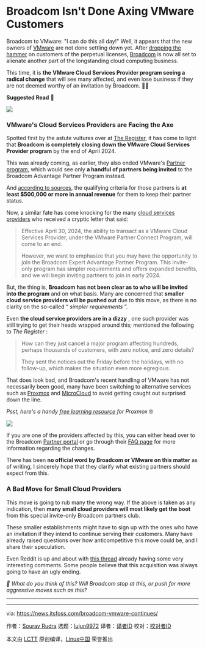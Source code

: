 [#]: subject: "Broadcom Isn't Done Axing VMware Customers"
[#]: via: "https://news.itsfoss.com/broadcom-vmware-continues/"
[#]: author: "Sourav Rudra https://news.itsfoss.com/author/sourav/"
[#]: collector: "lujun9972/lctt-scripts-1700446145"
[#]: translator: "geekpi"
[#]: reviewer: " "
[#]: publisher: " "
[#]: url: " "

Broadcom Isn't Done Axing VMware Customers
======
Broadcom to VMware: "I can do this all day!"
Well, it appears that the new owners of [VMware][1] are not done settling down yet. After [dropping the hammer][2] on customers of the perpetual licenses, [Broadcom][3] is now all set to alienate another part of the longstanding cloud computing business.

This time, it is **the** **VMware Cloud Services Provider program seeing a radical change** that will see many affected, and even lose business if they are not deemed worthy of an invitation by Broadcom. 🤦‍♂️

**Suggested Read** 📖

![][4]

### VMware's Cloud Services Providers are Facing the Axe

Spotted first by the astute vultures over at [The Register][5], it has come to light that **Broadcom is completely closing down the VMware Cloud Services Provider program** by the end of April 2024.

This was already coming, as earlier, they also ended VMware's [Partner program][6], which would see only **a handful of partners being invited** to the Broadcom Advantage Partner Program instead.

And [according to sources][7], the qualifying criteria for those partners is **at least $500,000 or more in annual revenue** for them to keep their partner status.

Now, a similar fate has come knocking for the many [cloud services providers][8] who received a cryptic letter that said:

> Effective April 30, 2024, the ability to transact as a VMware Cloud Services Provider, under the VMware Partner Connect Program, will come to an end.
>
> However, we want to emphasize that you may have the opportunity to join the Broadcom Expert Advantage Partner Program. This invite-only program has simpler requirements and offers expanded benefits, and we will begin inviting partners to join in early 2024.

But, the thing is, **Broadcom has not been clear as to who will be invited into the program** and on what basis. Many are concerned that **smaller cloud service providers will be pushed out** due to this move, as there is no clarity on the so-called “ _simpler requirements_ ”.

Even **the cloud service providers are in a dizzy** , one such provider was still trying to get their heads wrapped around this; mentioned the following to _The Register_ :

> How can they just cancel a major program affecting hundreds, perhaps thousands of customers, with zero notice, and zero details?
>
> They sent the notices out the Friday before the holidays, with no follow-up, which makes the situation even more egregious.

That does look bad, and Broadcom's recent handling of VMware has not necessarily been good, many have been switching to alternative services such as [Proxmox][9] and [MicroCloud][10] to avoid getting caught out surprised down the line.

_Psst, here's a handy_ [_free learning resource_][11] _for Proxmox_ 🤓

![][12]

If you are one of the providers affected by this, you can either head over to the Broadcom [Partner portal][13] or go through their [FAQ page][14] for more information regarding the changes.

There has been **no official word by Broadcom or VMware on this matter** as of writing, I sincerely hope that they clarify what existing partners should expect from this.

### A Bad Move for Small Cloud Providers

This move is going to rub many the wrong way. If the above is taken as any indication, then **many small cloud providers will most likely get the boot** from this special invite-only Broadcom partners club.

These smaller establishments might have to sign up with the ones who have an invitation if they intend to continue serving their customers. Many have already raised questions over how anticompetitive this move could be, and I share their speculation.

Even Reddit is up and about with [this thread][15] already having some very interesting comments. Some people believe that this acquisition was always going to have an ugly ending.

_💬 What do you think of this? Will Broadcom stop at this, or push for more aggressive moves such as this?_

* * *

--------------------------------------------------------------------------------

via: https://news.itsfoss.com/broadcom-vmware-continues/

作者：[Sourav Rudra][a]
选题：[lujun9972][b]
译者：[译者ID](https://github.com/译者ID)
校对：[校对者ID](https://github.com/校对者ID)

本文由 [LCTT](https://github.com/LCTT/TranslateProject) 原创编译，[Linux中国](https://linux.cn/) 荣誉推出

[a]: https://news.itsfoss.com/author/sourav/
[b]: https://github.com/lujun9972
[1]: https://www.vmware.com/
[2]: https://news.itsfoss.com/vmware-broadcom-subscription/
[3]: https://www.broadcom.com/
[4]: https://news.itsfoss.com/content/images/size/w256h256/2022/08/android-chrome-192x192.png
[5]: https://www.theregister.com/2024/01/10/broadcom_ends_vmware_partner_program/
[6]: https://www.vmware.com/partners.html
[7]: https://www.crn.com/news/virtualization/broadcom-hands-vmware-partners-termination-notice
[8]: https://cloud.vmware.com/providers
[9]: https://www.proxmox.com/en/
[10]: https://canonical.com/microcloud
[11]: https://linuxhandbook.com/proxmox/
[12]: https://linuxhandbook.com/content/images/size/w256h256/2021/08/Linux-Handbook-New-Logo.png
[13]: https://partnerportal.broadcom.com/
[14]: https://www.broadcom.com/how-to-buy/software-partners/partnering-with-broadcom
[15]: https://www.reddit.com/r/vmware/comments/193jngf/broadcom_ditches_most_of_vmwares_cloud_service/
